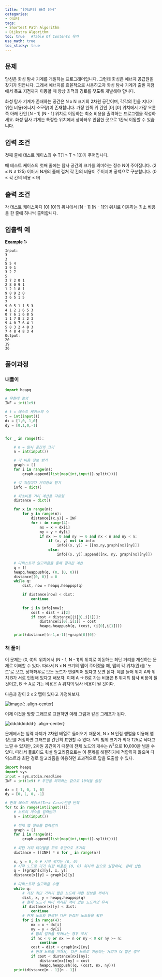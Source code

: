 ```yaml
---
title: "[이코테] 화성 탐사"
categories: 
- 이코테
tags:
- Shortest Path Algorithm
- Dijkstra Algorithm
toc: true   #Table Of Contents 목차 
use_math: true
toc_sticky: true
---
```


## 문제

당신은 화성 탐사 기계를 개발하는 프로그래머입니다. 그런데 화성은 에너지 공급원을 찾기가 힘듭니다. 그래서 에너지를 효율적으로 사용하고자 화성 탐사 기계가 출발 지점에서 목표 지점까지 이동할 때 항상 최적의 경로를 찾도록 개발해야 합니다.

화성 탐사 기계가 존재하는 공간은 N x N 크기의 2차원 공간이며, 각각의 칸을 지나기 위한 비용(에너지 소모량)이 존재합니다. 가장 왼쪽 위 칸인 [0] [0] 위치에서 가장 오른쪽 아래 칸인 [N - 1] [N - 1] 위치로 이동하는 최소 비용을 출력하는 프로그램을 작성하세요. 화성 탐사 기계는 특정한 위치에서 상하좌우 인접한 곳으로 1칸씩 이동할 수 있습니다.

## 입력 조건

첫째 줄에 테스트 케이스의 수 T(1 $\leq$ T $\leq$ 10)가 주어집니다.

매 테스트 케이스의 첫째 줄에는 탐사 공간의 크기를 의미하는 정수 N이 주어집니다. (2 $\leq$ N $\leq$ 125) 이어서 N개의 줄에 걸쳐 각 칸의 비용이 주어지며 공백으로 구분합니다. (0 $\leq$ 각 칸의 비용 $\leq$ 9)

## 출력 조건

각 테스트 케이스마다 [0] [0]의 위치에서 [N - 1] [N - 1]의 위치로 이동하는 최소 비용을 한 줄에 하나씩 출력합니다.

## 입출력 예

**Example 1:**

```
Input: 
3
3
5 5 4
3 9 1
3 2 7
5
3 7 2 0 1
2 8 0 9 1
1 2 1 8 1
9 8 9 2 0
3 6 5 1 5
7
9 0 5 1 1 5 3
4 1 2 1 6 5 3
0 7 6 1 6 8 5
1 1 7 8 3 2 3
9 4 0 7 6 4 1
5 8 3 2 4 8 3
7 4 8 4 8 3 4
Output: 
20
19
36
```

## 풀이과정

### 내풀이

```python
import heapq

# 무한대 정의
INF = int(1e9)

# t = 테스트 케이스의 수
t = int(input())
dx = [1,0,-1,0]
dy = [0,1,0,-1]


for _ in range(t):

    # n = 탐사 공간의 크기
    n = int(input())

    # 각 비용 정보 받기
    graph = []
    for i in range(n):
        graph.append(list(map(int,input().split())))

    # 각 지점마다 거리정보 받기
    info = dict()

    # 최소비용 거리 계산용 자료형
    distance = dict()

    for x in range(n):
        for y in range(n):
            distance[(x,y)] = INF
            for i in range(4):
                nx = x + dx[i]
                ny = y + dy[i]
                if nx >= 0 and ny >= 0 and nx < n and ny < n:
                    if (x, y) not in info:
                        info[(x, y)] = [[nx,ny,graph[nx][ny]]]
                    else:
                        info[(x, y)].append([nx, ny, graph[nx][ny]])

    # 다익스트라 알고리즘을 통해 결과값 계산
    q = []
    heapq.heappush(q, (0, (0, 0)))
    distance[(0, 0)] = 0
    while q:
        dist, now = heapq.heappop(q)

        if distance[now] < dist:
            continue
    
        for i in info[now]:
            cost = dist + i[2]
            if cost < distance[(i[0],i[1])]:
                distance[i[0],i[1]] = cost
                heapq.heappush(q, (cost, (i[0],i[1])))

    print(distance[(n-1,n-1)]+graph[0][0])
```

### 책 풀이

이 문제는 (0, 0)의 위치에서 (N - 1, N - 1)의 위치로 이동하는 최단 거리를 계산하는 문제로 이해할 수 있다. 따라서 N x N 크기의 맵이 주어졌을 때, 맵의 각 위치(칸)를 '노드'로 보고, 상하좌우로 모든 노드가 연결되어 있다고 보면 된다. 예를 들어 위치 A와 위치 B가 서로 인접해 있다고 해보자. 이때 A $\rightarrow$ B로 가는 비용은 B 위치의 탐사 비용이 될 것이고, B $\rightarrow$ A로 가는 비용은 A 위치의 탐사 비용이 될 것이다.

다음과 같이 2 x 2 맵이 있다고 가정해보자.

![image](https://user-images.githubusercontent.com/48538655/107621962-6d554400-6c9a-11eb-8ce3-f16b79d760e2.png){: .align-center}

이제 이것을 방향 그래프로 표현하면 아래 그림과 같은 그래프가 된다.

![ddddddddd](https://user-images.githubusercontent.com/48538655/107625954-6b8e7f00-6ca0-11eb-95d8-7fdb73f38cf4.png){: .align-center} 

문제에서는 입력 자체가 2차원 배열로 들어오기 때문에, N x N 인접 행렬을 이용해 맵 정보를 저장하면 그래프를 간단히 표현할 수 있다. N의 범위 크기가 최대 125로 작다고 느낄 수 있지만, 2차원 공간이기 때문에 전체 노드의 개수는 $N^2$으로 10,000을 넘을 수 있다. 따라서 플로이드 워셜 알고리즘으로는 이 문제를 해결하기에 적합하지 않으며 다익스트라 최단 경로 알고리즘을 이용하면 효과적으로 답을 도출할 수 있다.

```python
import heapq
import sys
input = sys.stdin.readline
INF = int(1e9) # 무한을 의미하는 값으로 10억을 설정

dx = [-1, 0, 1, 0]
dy = [0, 1, 0, -1]

# 전체 테스트 케이스(Test Case)만큼 반복
for tc in range(int(input())):
    # 노드의 개수를 입력받기
    n = int(input())
    
    # 전체 맵 정보를 입력받기
    graph = []
    for i in range(n):
        graph.append(list(map(int,input().split())))
        
    # 최단 거리 테이블을 모두 무한으로 초기화
    distance = [[INF] * n for _ in range(n)]
    
    x, y = 0, 0 # 시작 위치는 (0, 0)
    # 시작 노드로 가기 위한 비용은 (0, 0) 위치의 값으로 설정하여, 큐에 삽입
    q = [(graph[x][y], x, y)]
    distance[x][y] = graph[x][y]
    
    # 다익스트라 알고리즘 수행
    while q:
        # 가장 최단 거리가 짧은 노드에 대한 정보를 꺼내기
        dist, x, y = heapq.heappop(q)
        # 현재 노드가 이미 처리된 적이 있는 노드라면 무시
        if distance[x][y] < dist:
            continue
        # 현재 노드와 연결된 다른 인접한 노드들을 확인
        for i in range(4):
            nx = x + dx[i]
            ny = y + dy[i]
            # 맵의 범위를 벗어나는 경우 무시
            if nx < 0 or nx >= n or ny < 0 or ny >= n:
                continue
            cost = dist + graph[nx][ny]
            # 현재 노드를 거쳐서, 다른 노드로 이동하는 거리가 더 짧은 경우
            if cost < distance[nx][ny]:
                distance[nx][ny] = cost
                heapq.heappush((q, (cost, nx, ny)))
	print(distance[n - 1][n - 1])
```







